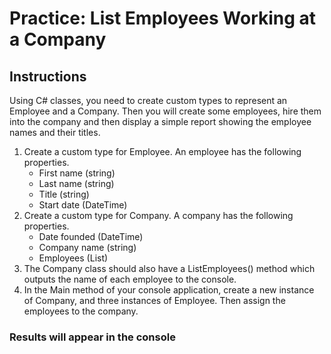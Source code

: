 # Practice: List Employees Working at a Company

## Instructions
Using C# classes, you need to create custom types to represent an Employee and a Company. Then you will create some employees, hire them into the company and then display a simple report showing the employee names and their titles.

1. Create a custom type for Employee. An employee has the following properties.
    - First name (string)
    - Last name (string)
    - Title (string)
    - Start date (DateTime)
1. Create a custom type for Company. A company has the following properties.
    - Date founded (DateTime)
    - Company name (string)
    - Employees (List<Employee>)
1. The Company class should also have a ListEmployees() method which outputs the name of each employee to the console.
1. In the Main method of your console application, create a new instance of Company, and three instances of Employee. Then assign the employees to the company.


### Results will appear in the console